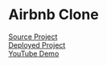 # Airbnb Clone

[Source Project](https://github.com/minh-dev1801/airbnb_clone)  
[Deployed Project](https://airbnb-clone-git-main-minh-dev1801s-projects.vercel.app/)  
[YouTube Demo](https://www.youtube.com/watch?v=QbXWNlefOJU)
